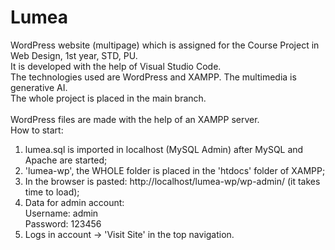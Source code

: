 # Lumea
WordPress website (multipage) which is assigned for the Course Project in Web Design, 1st year, STD, PU.<br>
It is developed with the help of Visual Studio Code.<br>
The technologies used are WordPress and XAMPP. The multimedia is generative AI. <br>
The whole project is placed in the main branch. <br>
<br>
WordPress files are made with the help of an XAMPP server.<br>
How to start:<br>
1. lumea.sql is imported in localhost (MySQL Admin) after MySQL and Apache are started;<br>
2. 'lumea-wp', the WHOLE folder is placed in the 'htdocs' folder of XAMPP;<br>
3. In the browser is pasted: http://localhost/lumea-wp/wp-admin/ (it takes time to load);<br>
4. Data for admin account:<br>
Username: admin<br>
Password: 123456<br>
5. Logs in account -> 'Visit Site' in the top navigation.


